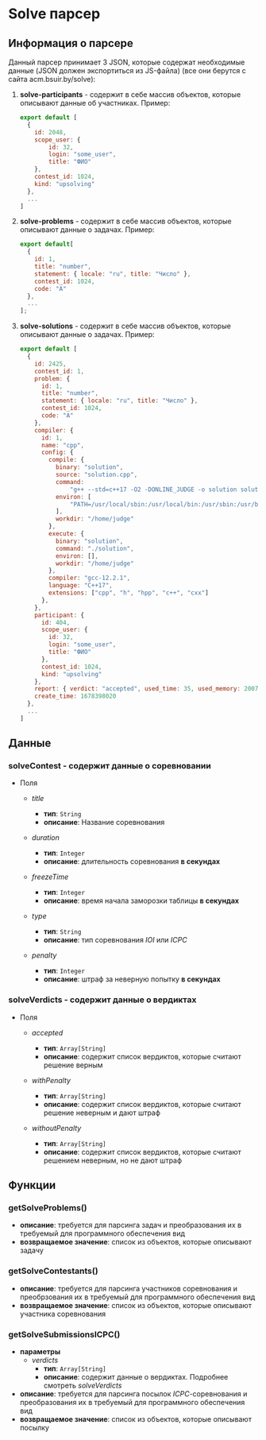 # Solve парсер

## Информация о парсере

Данный парсер принимает 3 JSON, которые содержат необходимые данные (JSON должен экспортиться из JS-файла) (все они берутся с сайта acm.bsuir.by/solve):

1. __solve-participants__ - содержит в себе массив объектов, которые описывают данные об участниках. Пример:

    ```javascript
    export default [
      {
        id: 2048,
        scope_user: {
            id: 32,
            login: "some_user",
            title: "ФИО"
        },
        contest_id: 1024,
        kind: "upsolving"
      },
      ...
    ]
    ```

2. __solve-problems__ - содержит в себе массив объектов, которые описывают данные о задачах. Пример:

    ```javascript
    export default[
      {
        id: 1,
        title: "number",
        statement: { locale: "ru", title: "Число" },
        contest_id: 1024,
        code: "A"
      },
      ...
    ];
    ```

3. __solve-solutions__ - содержит в себе массив объектов, которые описывают данные о задачах. Пример:

    ```javascript
    export default [
      {
        id: 2425,
        contest_id: 1,
        problem: {
          id: 1,
          title: "number",
          statement: { locale: "ru", title: "Число" },
          contest_id: 1024,
          code: "A"
        },
        compiler: {
          id: 1,
          name: "cpp",
          config: {
            compile: {
              binary: "solution",
              source: "solution.cpp",
              command:
                  "g++ --std=c++17 -O2 -DONLINE_JUDGE -o solution solution.cpp",
              environ: [
                  "PATH=/usr/local/sbin:/usr/local/bin:/usr/sbin:/usr/bin:/sbin:/bin",
              ],
              workdir: "/home/judge"
            },
            execute: {
              binary: "solution",
              command: "./solution",
              environ: [],
              workdir: "/home/judge"
            },
            compiler: "gcc-12.2.1",
            language: "C++17",
            extensions: ["cpp", "h", "hpp", "c++", "cxx"]
          },
        },
        participant: {
          id: 404,
          scope_user: {
            id: 32,
            login: "some_user",
            title: "ФИО"
          },
          contest_id: 1024,
          kind: "upsolving"
        },
        report: { verdict: "accepted", used_time: 35, used_memory: 200704 },
        create_time: 1678398020
      },
      ...
    ]
    ```

## Данные

### solveContest - содержит данные о соревновании

- Поля

  - *title*
    - __тип__: `String`
    - __описание__: Название соревнования

  - *duration*
    - __тип__: `Integer`
    - __описание__: длительность соревнования __в секундах__

  - *freezeTime*
    - __тип__: `Integer`
    - __описание__: время начала заморозки таблицы __в секундах__

  - *type*
    - __тип__: `String`
    - __описание__: тип соревнования *IOI* или *ICPC*

  - *penalty*
    - __тип__: `Integer`
    - __описание__: штраф за неверную попытку __в секундах__

### solveVerdicts - содержит данные о вердиктах

- Поля

  - *accepted*
    - __тип__: `Array[String]`
    - __описание__: содержит список вердиктов, которые считают решение верным

  - *withPenalty*
    - __тип__: `Array[String]`
    - __описание__: содержит список вердиктов, которые считают решение неверным и дают штраф

  - *withoutPenalty*
    - __тип__: `Array[String]`
    - __описание__: содержит список вердиктов, которые считают решением неверным, но не дают штраф

## Функции

### getSolveProblems()

- __описание__: требуется для парсинга задач и преобразования их в требуемый для программного обеспечения вид
- __возвращаемое значение__: список из объектов, которые описывают задачу

### getSolveContestants()

- __описание__: требуется для парсинга участников соревнования и преобрзования их в требуемый для программного обеспечения вид
- __возвращаемое значение__: список из объектов, которые описывают участника соревнования

### getSolveSubmissionsICPC()

- __параметры__
  - *verdicts*
    - __тип__: `Array[String]`
    - __описание__: содержит данные о вердиктах. Подробнее смотреть *solveVerdicts*
- __описание__: требуется для парсинга посылок *ICPC*-соревнования и преобразования их в требуемый для программного обеспечения вид
- __возвращаемое значение__: список из объектов, которые описывают посылку
